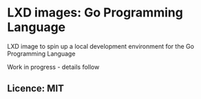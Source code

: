# LXD images: Go Programming Language
LXD image to spin up a local development environment for the Go Programming Language

Work in progress - details follow

## Licence: MIT
